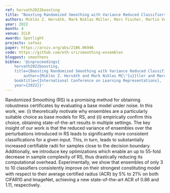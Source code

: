 ```yaml
---
ref: horvath2022boosting
title: "Boosting Randomized Smoothing with Variance Reduced Classifiers"
authors: Miklós Z. Horváth, Mark Niklas Müller, Marc Fischer, Martin Vechev
year: 2022
month: 4
venue: ICLR
awards: Spotlight
projects: safeai
paper: https://arxiv.org/abs/2106.06946
code: https://github.com/eth-sri/smoothing-ensembles
blogpost: smoothens
bibtex: '@inproceedings{
	horvath2022boosting,
	title={Boosting Randomized Smoothing with Variance Reduced Classifiers},
      	author={Miklós Z. Horváth and Mark Niklas M{\"{u}}ller and Marc Fischer and Martin Vechev},
	booktitle={International Conference on Learning Representations},
	year={2022}}'
---
```


Randomized Smoothing (RS) is a promising method for obtaining robustness certiﬁcates by evaluating a base model under noise. In this work, we: (i) theoretically motivate why ensembles are a particularly suitable choice as base models for RS, and (ii) empirically conﬁrm this choice, obtaining state-of-the-art results in multiple settings. The key insight of our work is that the reduced variance of ensembles over the perturbations introduced in RS leads to signiﬁcantly more consistent classiﬁcations for a given input. This, in turn, leads to substantially increased certiﬁable radii for samples close to the decision boundary. Additionally, we introduce key optimizations which enable an up to 55-fold decrease in sample complexity of RS, thus drastically reducing its computational overhead. Experimentally, we show that ensembles of only 3 to 10 classiﬁers consistently improve on their strongest constituting model with respect to their average certiﬁed radius (ACR) by 5% to 21% on both CIFAR10 and ImageNet, achieving a new state-of-the-art ACR of 0.86 and 1.11, respectively. 
